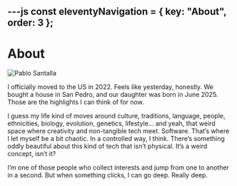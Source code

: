 ---js
const eleventyNavigation = {
	key: "About",
	order: 3
};
---
# About

![Pablo Santalla](pablo-santalla-about-main.png)

I officially moved to the US in 2022. Feels like yesterday, honestly. We bought a house in San Pedro, and our daughter was born in June 2025. Those are the highlights I can think of for now.

I guess my life kind of moves around culture, traditions, language, people, ethnicities, biology, evolution, genetics, lifestyle… and yeah, that weird space where creativity and non-tangible tech meet. Software. That’s where I let myself be a bit chaotic. In a controlled way, I think. There’s something oddly beautiful about this kind of tech that isn’t physical. It’s a weird concept, isn’t it?

I’m one of those people who collect interests and jump from one to another in a second. But when something clicks, I can go deep. Really deep.
